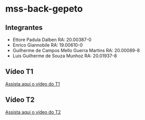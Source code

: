 # mss-back-gepeto

## Integrantes
- Ettore Padula Dalben RA: 20.00387-0
- Enrico Giannobile RA: 19.00610-0
- Guilherme de Campos Mello Guerra Martins RA: 20.00089-8
- Luis Guilherme de Souza Munhoz RA: 20.01937-8


## Vídeo T1
<a href="https://www.youtube.com/watch?v=BxhvH8hIGz8">Assista aqui o vídeo do T1</a>

## Vídeo T2
<a href="https://youtu.be/AyqFyquLICk">Assista aqui o vídeo do T2</a>
